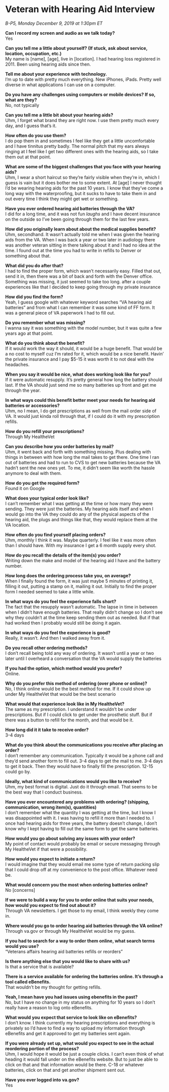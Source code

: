 # Veteran with Hearing Aid Interview

_B-P5, Monday December 9, 2019 at 1:30pm ET_

**Can I record my screen and audio as we talk today?**<br>
Yes

**Can you tell me a little about yourself? (If stuck, ask about service, location, occupation, etc.)**<br>
My name is [name], [age], live in [location]. I had hearing loss registered in 2011. Been using hearing aids since then.

**Tell me about your experience with technology.**<br>
I’m up to date with pretty much everything. New iPhones, iPads. Pretty well diverse in what applications I can use on a computer. 

**Do you have any challenges using computers or mobile devices? If so, what are they?**<br>
No, not typically
       
**Can you tell me a little bit about your hearing aids?**<br>
Uhm, I forget what brand they are right now. I use them pretty much every day, and I guess that’s it. 
 
 **How often do you use them?**<br>
I do pop them in and sometimes I feel like they get a little uncomfortable and I have tinnitus pretty badly. The normal pitch that my ears always ringing at I feel like I get two different ones with the hearing aids, so I take them out at that point.

**What are some of the biggest challenges that you face with your hearing aids?**<br>
Uhm, I wear a short haircut so they’re fairly visible when they’re in, which I guess is vain but it does bother me to some extent. At [age] I never thought I’d be wearing hearing aids for the past 10 years. I know that they’ve come a long way with the waterproofing, but it sucks to have to take them in and out every time I think they might get wet or something. 

**Have you ever ordered hearing aid batteries through the VA?**<br>
I did for a long time, and it was not fun *laughs* and I have decent insurance on the outside so I’ve been going through them for the last few years.

**How did you originally learn about about the medical supplies benefit?**<br>
Uhm, secondhand. It wasn’t actually told me when I was given the hearing aids from the VA. When I was back a year or two later in audiology there was another veteran sitting in there talking about it and I had no idea at the time. I found out at the time you had to write in refills to Denver or something about that. 

**What did you do after that?**<br>
I had to find the proper form, which wasn’t necessarily easy. Filled that out, send it in, then there was a bit of back and forth with the Denver office. Something was missing, it just seemed to take too long. after a couple experiences like that I decided to keep going through my private insurance 

**How did you find the form?**<br>
Yeah, I guess google with whatever keyword searches “VA hearing aid batteries” and from what I can remember it was some kind of FF form. It was a general piece of VA paperwork I had to fill out. 

**Do you remember what was missing?**<br>
I wanna say it was something with the model number, but it was quite a few years ago at that point. 

**What do you think about the benefit?**<br>
If it would work the way it should, it would be a huge benefit. That would be a no cost to myself cuz I’m rated for it, which would be a nice benefit. Havin’ the private insurance and I pay $5-15 it was worth it to not deal with the headaches. 

**When you say it would be nice, what does working look like for you?**<br>
If it were automatic resupply. It’s pretty general how long the battery should last. If the VA should just send me so many batteries up front and get me through the year. 

**In what ways could this benefit better meet your needs for hearing aid batteries or accessories?**<br>
Uhm, no I mean, I do get prescriptions as well from the mail order side of VA. It would just kinda roll through that, if I could do it with my prescription refills. 

**How do you refill your prescriptions?**<br>
Through My HealtheVet

**Can you describe how you order batteries by mail?**<br>
Uhm, it went back and forth with something missing. Plus dealing with things in between with how long the mail takes to get there. One time I ran out of batteries and had to run to CVS to get new batteries because the VA hadn’t sent the new ones yet. To me, it didn’t seem like worth the hassle anymore to deal with them. 
 
**How do you get the required form?**<br>
Found it on Google
        
**What does your typical order look like?**<br>
I can’t remember what I was getting at the time or how many they were sending. They were just the batteries. My hearing aids itself and when I would go into the VA they could do any of the physical aspects of the hearing aid, the plugs and things like that, they would replace them at the VA location. 

**How often do you find yourself placing orders?**<br>
Uhm, monthly I think it was. Maybe quarterly. I feel like it was more often than I should have. With my insurance I get a 6 month supply every shot. 

**How do you recall the details of the item(s) you order?**<br>
Writing down the make and model of the hearing aid I have and the battery number. 

**How long does the ordering process take you, on average?**<br>
When I finally found the form, it was just maybe 5 minutes of printing it, filling it out, putting a stamp on it, mailing it out. Initially to find the proper form I needed seemed to take a little while. 

**In what ways do you feel the experience falls short?**<br>
The fact that the resupply wasn’t automatic. The lapse in time in between when I didn’t have enough batteries. That really didn’t change so I don’t see why they couldn’t at the time keep sending them out as needed. But if that had worked then I probably would still be doing it again. 

**In what ways do you feel the experience is good?**<br>
Really, it wasn’t. And then I walked away from it. 

**Do you recall other ordering methods?**<br>
I don’t recall being told any way of ordering. It wasn’t until a year or two later until I overheard a conversation that the VA would supply the batteries 

**If you had the option, which method would you prefer?**<br>
Online. 

**Why do you prefer this method of ordering (over phone or online)?**<br>
No, I think online would be the best method for me. If it could show up under My HealtheVet that would be the best scenario 

**What would that experience look like in My HealtheVet?**<br>
The same as my prescription. I understand it wouldn’t be under prescriptions. But if I could click to get under the prosthetic stuff. But if there was a button to refill for the month, and that would be it. 

**How long did it it take to receive order?**<br>
 3-4 days
    
**What do you think about the communications you receive after placing an order?**<br>
I don’t remember any communication. Typically it would be a phone call and they’d send another form to fill out. 3-4 days to get the mail to me. 3-4 days to get it back. Then they would have to finally fill the prescription. 12-15 could go by. 

**Ideally, what kind of communications would you like to receive?**<br>
Uhm, my best format is digital. Just do it through email. That seems to be the best way that I conduct business. 

**Have you ever encountered any problems with ordering? (shipping, communication, wrong item(s), quantities)**<br>
I don’t remember what the quantity I was getting at the time, but I know I was disappointed with it. I was having to refill it more than I needed to. I once had hearing aids for three years, the battery doesn’t change, I don’t know why I kept having to fill out the same form to get the same batteries. 

**How would you go about solving any issues with your order?**<br>
My point of contact would probably be email or secure messaging through My HealtheVet if that were a possibility. 

**How would you expect to initiate a return?**<br>
I would imagine that they would email me some type of return packing slip that I could drop off at my convenience to the post office. Whatever need be. 

**What would concern you the most when ordering batteries online?**<br>
No [concerns]

**If we were to build a way for you to order online that suits your needs, how would you expect to find out about it?**<br>
Through VA newsletters. I get those to my email, I think weekly they come in. 

**Where would you go to order hearing aid batteries through the VA online?**<br>
Through va.gov or through My HealtheVet would be my guess. 

**If you had to search for a way to order them online, what search terms would you use?**<br>
“Veterans affairs hearing aid batteries refills or reorders” 

**Is there anything else that you would like to share with us?**<br>
Is that a service that is available?

**There is a service available for ordering the batteries online. It’s through a tool called eBenefits.**<br> 
That wouldn’t be my thought for getting refills. 

**Yeah, I mean have you had issues using ebenefits in the past?**<br>
No, but I have no change in my status on anything for 10 years so I don’t really have a reason to log onto eBenefits. 

**What would you expect that service to look like on eBenefits?**<br>
I don’t know. I think currently my hearing prescriptions and everything is privately so I’d have to find a way to upload my information through eBenefits and get it approved to get my batteries sent again. 

**If you were already set up, what would you expect to see in the actual reordering portion of the process?**<br>
Uhm, I would hope it would be just a couple clicks. I can’t even think of what heading it would fall under on the eBenefits website. But to just be able to click on that and that information would be there. C-18 or whatever batteries, click on that and get another shipment sent out. 

**Have you ever logged into va.gov?**<br> 
Yes
